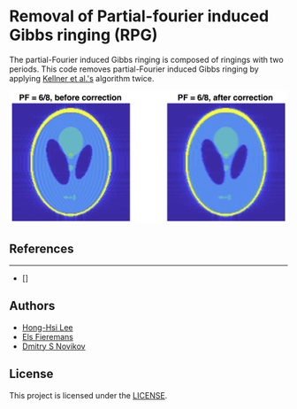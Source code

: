 # Removal of Partial-fourier induced Gibbs ringing (RPG)

The partial-Fourier induced Gibbs ringing is composed of ringings with two periods. This code removes partial-Fourier induced Gibbs ringing by applying [Kellner et al.'s](https://doi.org/10.1002/mrm.26054) algorithm twice.

![An example of Gibbs ringing removal for PF = 6/8](./example.png)

## References
* ** **
  - []

## Authors
* [Hong-Hsi Lee](http://www.diffusion-mri.com/people/hong-hsi-lee)
* [Els Fieremans](http://www.diffusion-mri.com/people/els-fieremans)
* [Dmitry S Novikov](http://www.diffusion-mri.com/people/dmitry-novikov)

## License
This project is licensed under the [LICENSE](https://github.com/NYU-DiffusionMRI/rpg-degibbs/blob/master/LICENSE).
